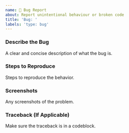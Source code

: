 ```yaml
---
name: 🐛 Bug Report
about: Report unintentional behaviour or broken code
title: 'Bug: '
labels: 'type: bug'
---
```

### Describe the Bug
A clear and concise description of what the bug is.

### Steps to Reproduce
Steps to reproduce the behavior.

### Screenshots
Any screenshots of the problem.

### Traceback (If Applicable)
Make sure the traceback is in a codeblock.